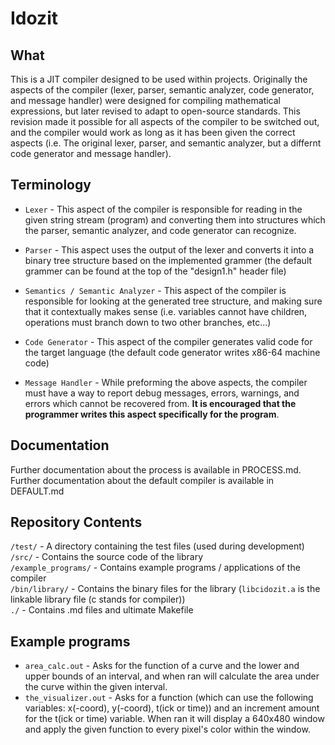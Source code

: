 # Idozit

## What
This is a JIT compiler designed to be used within projects. Originally the aspects of the compiler (lexer, parser, semantic analyzer, code generator, and message handler) were designed for compiling mathematical expressions, but later revised to adapt to open-source standards. This revision made it possible for all aspects of the compiler to be switched out, and the compiler would work as long as it has been given the correct aspects (i.e. The original lexer, parser, and semantic analyzer, but a differnt code generator and message handler). 

## Terminology
* `Lexer` - This aspect of the compiler is responsible for reading in the given string stream (program) and converting them into structures which the parser, semantic analyzer, and code generator can recognize.<br>
* `Parser` - This aspect uses the output of the lexer and converts it into a binary tree structure based on the implemented grammer (the default grammer can be found at the top of the "design1.h" header file)

* `Semantics / Semantic Analyzer` - This aspect of the compiler is responsible for looking at the generated tree structure, and making sure that it contextually makes sense (i.e. variables cannot have children, operations must branch down to two other branches, etc...)

* `Code Generator` - This aspect of the compiler generates valid code for the target language (the default code generator writes x86-64 machine code)

* `Message Handler` - While preforming the above aspects, the compiler must have a way to report debug messages, errors, warnings, and errors which cannot be recovered from. **It is encouraged that the programmer writes this aspect specifically for the program**.<br>

## Documentation
Further documentation about the process is available in PROCESS.md.<br>
Further documentation about the default compiler is available in DEFAULT.md
 
## Repository Contents
`/test/` - A directory containing the test files (used during development)<br>
`/src/` - Contains the source code of the library<br>
`/example_programs/` - Contains example programs / applications of the compiler<br>
`/bin/library/` - Contains the binary files for the library (`libcidozit.a` is the linkable library file (c stands for compiler))<br>
`./` - Contains .md files and ultimate Makefile

## Example programs
* `area_calc.out` - Asks for the function of a curve and the lower and upper bounds of an interval, and when ran will calculate the area under the curve within the given interval.
* `the_visualizer.out` - Asks for a function (which can use the following variables: x(-coord), y(-coord), t(ick or time)) and an increment amount for the t(ick or time) variable. When ran it will display a 640x480 window and apply the given function to every pixel's color within the window.
